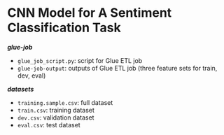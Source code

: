 # CNN Model for A Sentiment Classification Task



***glue-job***
* `glue_job_script.py`: script for Glue ETL job
* `glue-job-output`: outputs of Glue ETL job (three feature sets for train, dev, eval)

***datasets***

* `training.sample.csv`: full dataset
* `train.csv`: training dataset
* `dev.csv`: validation dataset
* `eval.csv`: test dataset
